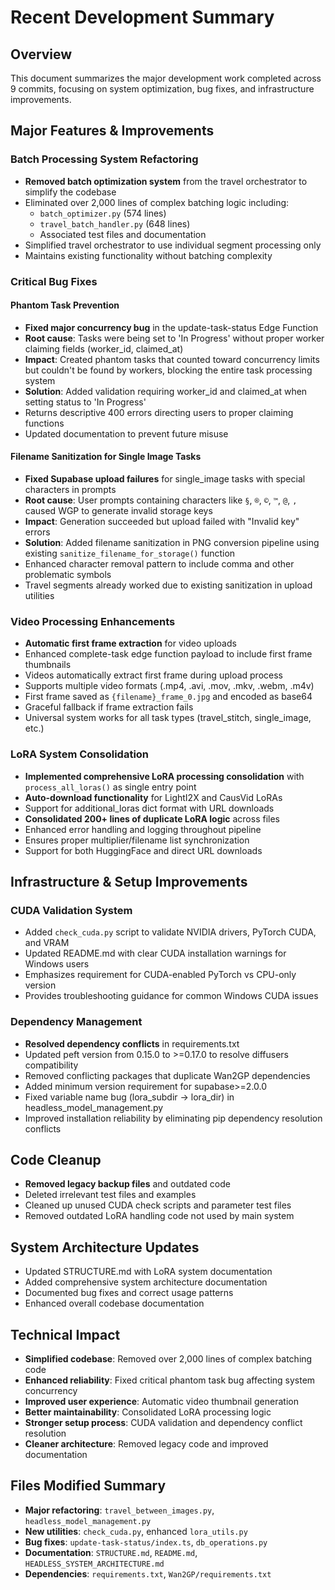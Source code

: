 # Recent Development Summary

## Overview
This document summarizes the major development work completed across 9 commits, focusing on system optimization, bug fixes, and infrastructure improvements.

## Major Features & Improvements

### Batch Processing System Refactoring
- **Removed batch optimization system** from the travel orchestrator to simplify the codebase
- Eliminated over 2,000 lines of complex batching logic including:
  - `batch_optimizer.py` (574 lines)
  - `travel_batch_handler.py` (648 lines)
  - Associated test files and documentation
- Simplified travel orchestrator to use individual segment processing only
- Maintains existing functionality without batching complexity

### Critical Bug Fixes

#### Phantom Task Prevention
- **Fixed major concurrency bug** in the update-task-status Edge Function
- **Root cause**: Tasks were being set to 'In Progress' without proper worker claiming fields (worker_id, claimed_at)
- **Impact**: Created phantom tasks that counted toward concurrency limits but couldn't be found by workers, blocking the entire task processing system
- **Solution**: Added validation requiring worker_id and claimed_at when setting status to 'In Progress'
- Returns descriptive 400 errors directing users to proper claiming functions
- Updated documentation to prevent future misuse

#### Filename Sanitization for Single Image Tasks
- **Fixed Supabase upload failures** for single_image tasks with special characters in prompts
- **Root cause**: User prompts containing characters like `§`, `®`, `©`, `™`, `@`, `,` caused WGP to generate invalid storage keys
- **Impact**: Generation succeeded but upload failed with "Invalid key" errors
- **Solution**: Added filename sanitization in PNG conversion pipeline using existing `sanitize_filename_for_storage()` function
- Enhanced character removal pattern to include comma and other problematic symbols
- Travel segments already worked due to existing sanitization in upload utilities

### Video Processing Enhancements
- **Automatic first frame extraction** for video uploads
- Enhanced complete-task edge function payload to include first frame thumbnails
- Videos automatically extract first frame during upload process
- Supports multiple video formats (.mp4, .avi, .mov, .mkv, .webm, .m4v)
- First frame saved as `{filename}_frame_0.jpg` and encoded as base64
- Graceful fallback if frame extraction fails
- Universal system works for all task types (travel_stitch, single_image, etc.)

### LoRA System Consolidation
- **Implemented comprehensive LoRA processing consolidation** with `process_all_loras()` as single entry point
- **Auto-download functionality** for LightI2X and CausVid LoRAs
- Support for additional_loras dict format with URL downloads
- **Consolidated 200+ lines of duplicate LoRA logic** across files
- Enhanced error handling and logging throughout pipeline
- Ensures proper multiplier/filename list synchronization
- Support for both HuggingFace and direct URL downloads

## Infrastructure & Setup Improvements

### CUDA Validation System
- Added `check_cuda.py` script to validate NVIDIA drivers, PyTorch CUDA, and VRAM
- Updated README.md with clear CUDA installation warnings for Windows users
- Emphasizes requirement for CUDA-enabled PyTorch vs CPU-only version
- Provides troubleshooting guidance for common Windows CUDA issues

### Dependency Management
- **Resolved dependency conflicts** in requirements.txt
- Updated peft version from 0.15.0 to >=0.17.0 to resolve diffusers compatibility
- Removed conflicting packages that duplicate Wan2GP dependencies
- Added minimum version requirement for supabase>=2.0.0
- Fixed variable name bug (lora_subdir -> lora_dir) in headless_model_management.py
- Improved installation reliability by eliminating pip dependency resolution conflicts

## Code Cleanup
- **Removed legacy backup files** and outdated code
- Deleted irrelevant test files and examples
- Cleaned up unused CUDA check scripts and parameter test files
- Removed outdated LoRA handling code not used by main system

## System Architecture Updates
- Updated STRUCTURE.md with LoRA system documentation
- Added comprehensive system architecture documentation
- Documented bug fixes and correct usage patterns
- Enhanced overall codebase documentation

## Technical Impact
- **Simplified codebase**: Removed over 2,000 lines of complex batching code
- **Enhanced reliability**: Fixed critical phantom task bug affecting system concurrency
- **Improved user experience**: Automatic video thumbnail generation
- **Better maintainability**: Consolidated LoRA processing logic
- **Stronger setup process**: CUDA validation and dependency conflict resolution
- **Cleaner architecture**: Removed legacy code and improved documentation

## Files Modified Summary
- **Major refactoring**: `travel_between_images.py`, `headless_model_management.py`
- **New utilities**: `check_cuda.py`, enhanced `lora_utils.py`
- **Bug fixes**: `update-task-status/index.ts`, `db_operations.py`
- **Documentation**: `STRUCTURE.md`, `README.md`, `HEADLESS_SYSTEM_ARCHITECTURE.md`
- **Dependencies**: `requirements.txt`, `Wan2GP/requirements.txt`

